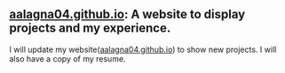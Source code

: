 ## [aalagna04.github.io](https://aalagna04.github.io/): A website to display projects and my experience.
I will update my website([aalagna04.github.io](https://aalagna04.github.io/)) to show new projects. I will also have a copy of my resume.
